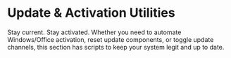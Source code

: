 # Update & Activation Utilities

Stay current. Stay activated. Whether you need to automate Windows/Office activation, reset update components, or toggle update channels, this section has scripts to keep your system legit and up to date.
